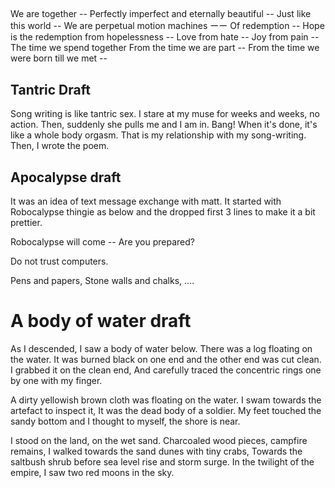 ##

We are together --
Perfectly imperfect and eternally beautiful --
Just like this world --
We are perpetual motion machines ーー
Of redemption --
Hope is the redemption from hopelessness --
Love from hate --
Joy from pain --
The time we spend together From the time we are part --
From the time we were born till we met --

## Tantric Draft

Song writing is like tantric sex. I stare at my muse for weeks and weeks, no action. Then, suddenly she pulls me and I am in. Bang! When it's done, it's like a whole body orgasm. That is my relationship with my song-writing. Then, I wrote the poem.

## Apocalypse draft

It was an idea of text message exchange with matt. It started with Robocalypse thingie as below and the dropped first 3 lines to make it a bit prettier.

Robocalypse will come --
Are you prepared?

Do not trust computers.

Pens and papers,
Stone walls and chalks,
....

# A body of water draft

As I descended, I saw a body of water below.
There was a log floating on the water.
It was burned black on one end and the other end was cut clean.
I grabbed it on the clean end,
And carefully traced the concentric rings one by one with my finger.

A dirty yellowish brown cloth was floating on the water.
I swam towards the artefact to inspect it,
It was the dead body of a soldier.
My feet touched the sandy bottom and I thought to myself,
the shore is near.

I stood on the land, on the wet sand.
Charcoaled wood pieces, campfire remains,
I walked towards the sand dunes with tiny crabs,
Towards the saltbush shrub before sea level rise and storm surge.
In the twilight of the empire, I saw two red moons in the sky.
